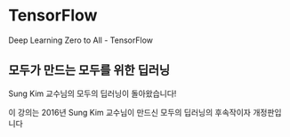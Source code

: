 # TensorFlow
Deep Learning Zero to All - TensorFlow

## 모두가 만드는 모두를 위한 딥러닝

Sung Kim 교수님의 모두의 딥러닝이 돌아왔습니다!

이 강의는 2016년 Sung Kim 교수님이 만드신 모두의 딥러닝의 후속작이자 개정판입니다
